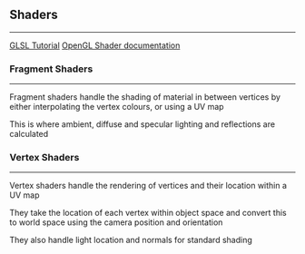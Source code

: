 ## Shaders
---
[GLSL Tutorial](https://learnopengl.com/Getting-started/Shaders)
[OpenGL Shader documentation](https://www.khronos.org/opengl/wiki/OpenGL_Shading_Language)

### Fragment Shaders
---
Fragment shaders handle the shading of material in between vertices by either interpolating the vertex colours, or using a UV map

This is where ambient, diffuse and specular lighting and reflections are calculated

### Vertex Shaders
---
Vertex shaders handle the rendering of vertices and their location within a UV map

They take the location of each vertex within object space and convert this to world space using the camera position and orientation

They also handle light location and normals for standard shading

